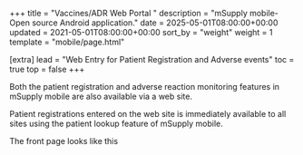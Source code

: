 +++
title = "Vaccines/ADR Web Portal "
description = "mSupply mobile- Open source Android application."
date = 2025-05-01T08:00:00+00:00
updated = 2021-05-01T08:00:00+00:00
sort_by = "weight"
weight = 1
template = "mobile/page.html"

[extra]
lead = "Web Entry for Patient Registration and Adverse events"
toc = true
top = false
+++


Both the patient registration and adverse reaction monitoring features in mSupply mobile are also available via a web site.

Patient registrations entered on the web site is immediately available to all sites using the patient lookup feature of mSupply mobile.

The front page looks like this

[<img src="/_media/en:mobile:user_guide:pasted:20210421-004101.png" class="mediacenter" loading="lazy" alt="" />](/_detail/en:mobile:user_guide:pasted:20210421-004101.png?id=en%3Amobile%3Auser_guide%3Aweb_apps)

